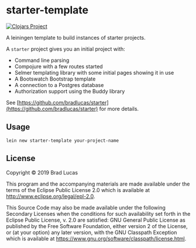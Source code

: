 # starter-template

[![Clojars Project](https://img.shields.io/clojars/v/starter-template/lein-template.svg)](https://clojars.org/starter-template/lein-template)

A leiningen template to build instances of starter projects.


A `starter` project gives you an initial project with:

- Command line parsing
- Compojure with a few routes started
- Selmer templating library with some initial pages showing it in use
- A Bootswatch Bootstrap template
- A connection to a Postgres database
- Authorization support using the Buddy library


See [https://github.com/bradlucas/starter](https://github.com/bradlucas/starter) for more details.


## Usage

```
lein new starter-template your-project-name
```


## License

Copyright © 2019 Brad Lucas

This program and the accompanying materials are made available under the
terms of the Eclipse Public License 2.0 which is available at
http://www.eclipse.org/legal/epl-2.0.

This Source Code may also be made available under the following Secondary
Licenses when the conditions for such availability set forth in the Eclipse
Public License, v. 2.0 are satisfied: GNU General Public License as published by
the Free Software Foundation, either version 2 of the License, or (at your
option) any later version, with the GNU Classpath Exception which is available
at https://www.gnu.org/software/classpath/license.html.
